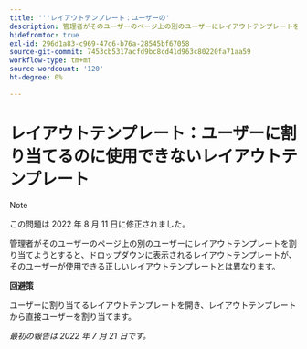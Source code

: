 ```yaml
---
title: '''レイアウトテンプレート：ユーザーの'
description: 管理者がそのユーザーのページ上の別のユーザーにレイアウトテンプレートを割り当てようとすると、ドロップダウンに表示されるレイアウトテンプレートが、そのユーザーが使用できる正しいレイアウトテンプレートとは異なります。
hidefromtoc: true
exl-id: 296d1a83-c969-47c6-b76a-28545bf67058
source-git-commit: 7453cb5317acfd9bc8cd41d963c80220fa71aa59
workflow-type: tm+mt
source-wordcount: '120'
ht-degree: 0%

---
```


# レイアウトテンプレート：ユーザーに割り当てるのに使用できないレイアウトテンプレート

>[!NOTE]
>
>この問題は 2022 年 8 月 11 日に修正されました。

管理者がそのユーザーのページ上の別のユーザーにレイアウトテンプレートを割り当てようとすると、ドロップダウンに表示されるレイアウトテンプレートが、そのユーザーが使用できる正しいレイアウトテンプレートとは異なります。

**回避策**

ユーザーに割り当てるレイアウトテンプレートを開き、レイアウトテンプレートから直接ユーザーを割り当てます。

_最初の報告は 2022 年 7 月 21 日です。_
